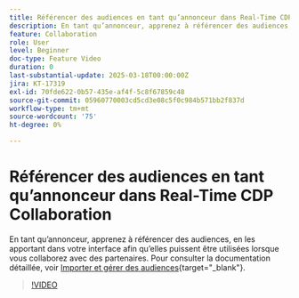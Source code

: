 ```yaml
---
title: Référencer des audiences en tant qu’annonceur dans Real-Time CDP Collaboration
description: En tant qu’annonceur, apprenez à référencer des audiences, en les apportant dans votre interface afin qu’elles puissent être utilisées lorsque vous collaborez avec des partenaires.
feature: Collaboration
role: User
level: Beginner
doc-type: Feature Video
duration: 0
last-substantial-update: 2025-03-18T00:00:00Z
jira: KT-17319
exl-id: 70fde622-0b57-435e-af4f-5c8f67859c48
source-git-commit: 05960770003cd5cd3e08c5f0c984b571bb2f837d
workflow-type: tm+mt
source-wordcount: '75'
ht-degree: 0%

---
```


# Référencer des audiences en tant qu’annonceur dans Real-Time CDP Collaboration

En tant qu’annonceur, apprenez à référencer des audiences, en les apportant dans votre interface afin qu’elles puissent être utilisées lorsque vous collaborez avec des partenaires. Pour consulter la documentation détaillée, voir [Importer et gérer des audiences](https://experienceleague.adobe.com/fr/docs/real-time-cdp-collaboration/using/setup/onboard-audiences){target="_blank"}.

>[!VIDEO](https://video.tv.adobe.com/v/3452217/?learn=on&enablevpops)
